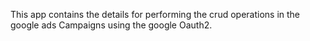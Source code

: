 This app contains the details for performing the crud operations in the google ads Campaigns using the google Oauth2.